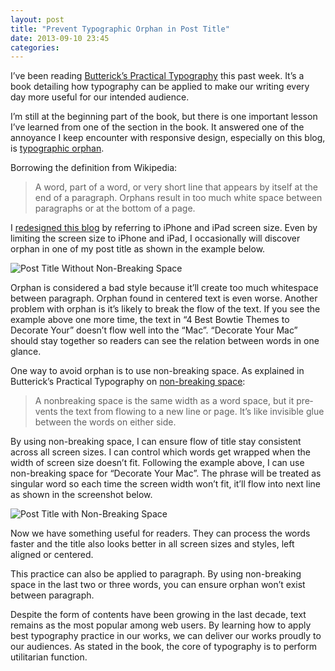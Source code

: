 ```yaml
---
layout: post
title: "Prevent Typographic Orphan in Post Title"
date: 2013-09-10 23:45
categories: 
---
```


I’ve been reading [Butterick’s Practical Typography][1] this past week. It’s a book detailing how typography can be applied to make our writing every day more useful for our intended audience.

I’m still at the beginning part of the book, but there is one important lesson I’ve learned from one of the section in the book. It answered one of the annoyance I keep encounter with responsive design, especially on this blog, is [typographic orphan][2].

Borrowing the definition from Wikipedia:

> A word, part of a word, or very short line that appears by itself at the end of a paragraph. Orphans result in too much white space between paragraphs or at the bottom of a page.

I [redesigned this blog][3] by referring to iPhone and iPad screen size. Even by limiting the screen size to iPhone and iPad, I occasionally will discover orphan in one of my post title as shown in the example below.

![ [Post Title Without Non-Breaking Space][] ](http://images.sayzlim.net/2013/09/orphan_before.jpg "Post Title Without Non-Breaking Space")

[Post Title Without Non-Breaking Space]: http://images.sayzlim.net/2013/09/orphan_before.jpg

Orphan is considered a bad style because it’ll create too much whitespace between paragraph. Orphan found in centered text is even worse. Another problem with orphan is it’s likely to break the flow of the text. If you see the example above one more time, the text in “4 Best Bowtie Themes to Decorate Your” doesn’t flow well into the “Mac”. “Decorate Your Mac” should stay together so readers can see the relation between words in one glance.

One way to avoid orphan is to use non-breaking space. As explained in Butterick’s Practical Typography on [non-breaking space][4]:

> A non­break­ing space is the same width as a word space, but it pre­vents the text from flowing to a new line or page. It’s like in­vis­i­ble glue be­tween the words on ei­ther side.

By using non-breaking space, I can ensure flow of title stay consistent across all screen sizes. I can control which words get wrapped when the width of screen size doesn’t fit. Following the example above, I can use non-breaking space for “Decorate Your Mac”. The phrase will be treated as singular word so each time the screen width won’t fit, it’ll flow into next line as shown in the screenshot below.

![ [Post Title with Non-Breaking Space][] ](http://images.sayzlim.net/2013/09/orphan_after.jpg "Post Title with Non-Breaking Space")

[Post Title with Non-Breaking Space]: http://images.sayzlim.net/2013/09/orphan_after.jpg

Now we have something useful for readers. They can process the words faster and the title also looks better in all screen sizes and styles, left aligned or centered.

This practice can also be applied to paragraph. By using non-breaking space in the last two or three words, you can ensure orphan won’t exist between paragraph.

Despite the form of contents have been growing in the last decade, text remains as the most popular among web users. By learning how to apply best typography practice in our works, we can deliver our works proudly to our audiences. As stated in the book, the core of typography is to perform utilitarian function.

[1]: http://practicaltypography.com/ "Butterick&#39;s Practical Typography"
[2]: http://en.wikipedia.org/wiki/Widows_and_orphans "Typographic orphan"
[3]: http://sayzlim.net/blog-redesign-fresh-citrus/ "sayzlim.net: Blog Redesign, Fresh Citrus Flavor"
[4]: http://practicaltypography.com/nonbreaking-spaces.html "nonbreaking space - Butterick&#39;s Practical Typography"